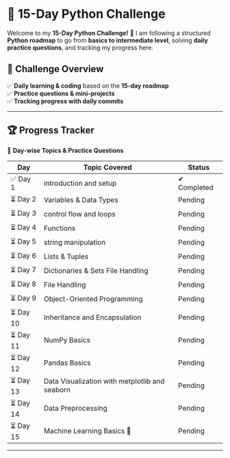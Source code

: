 # 🚀 15-Day Python Challenge  

Welcome to my **15-Day Python Challenge!** 🎯 I am following a structured **Python roadmap** to go from **basics to intermediate level**, solving **daily practice questions**, and tracking my progress here.  

## 📅 Challenge Overview  
✅ **Daily learning & coding** based on the **15-day roadmap**  
✅ **Practice questions & mini-projects**  
✅ **Tracking progress with daily commits**  

---

## 🏆 **Progress Tracker**  

📅 **Day-wise Topics & Practice Questions**  

| Day  | Topic Covered | Status |
|------|--------------|--------|
| ✅ Day 1  | introduction and setup | ✔ Completed | 
| ⏳ Day 2  | Variables & Data Types | Pending |
| ⏳ Day 3  | control flow and loops| Pending |
| ⏳ Day 4  | Functions | Pending |
| ⏳ Day 5  | string manipulation | Pending |
| ⏳ Day 6  | Lists & Tuples | Pending |
| ⏳ Day 7  | Dictionaries & Sets File Handling | Pending |
| ⏳ Day 8  | File Handling | Pending |
| ⏳ Day 9  |Object-Oriented Programming  | Pending |
| ⏳ Day 10 |Inheritance and Encapsulation | Pending |
| ⏳ Day 11 |  NumPy Basics  | Pending |
| ⏳ Day 12 | Pandas Basics | Pending |
| ⏳ Day 13 | Data Visualization with metplotlib and seaborn | Pending |
| ⏳ Day 14 | Data Preprocessing | Pending |
| ⏳ Day 15 | Machine Learning Basics 🎉 | Pending |

---


